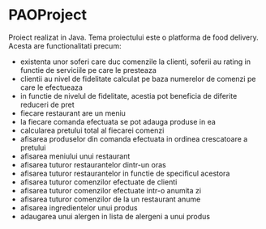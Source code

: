 # PAOProject

Proiect realizat in Java. Tema proiectului este o platforma de food delivery.
Acesta are functionalitati precum:

- existenta unor soferi care duc comenzile la clienti, soferii au rating in functie de serviciile pe care le presteaza
- clientii au nivel de fidelitate calculat pe baza numerelor de comenzi pe care le efectueaza
- in functie de nivelul de fidelitate, acestia pot beneficia de diferite reduceri de pret
- fiecare restaurant are un meniu
- la fiecare comanda efectuata se pot adauga produse in ea
- calcularea pretului total al fiecarei comenzi
- afisarea produselor din comanda efectuata in ordinea crescatoare a pretului
- afisarea meniului unui restaurant
- afisarea tuturor restaurantelor dintr-un oras
- afisarea tuturor restaurantelor in functie de specificul acestora
- afisarea tuturor comenzilor efectuate de clienti
- afisarea tuturor comenzilor efectuate intr-o anumita zi
- afisarea tuturor comenzilor de la un restaurant anume
- afisarea ingredientelor unui produs
- adaugarea unui alergen in lista de alergeni a unui produs
